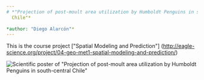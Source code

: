 ```yaml
---
# *"Projection of post-moult area utilization by Humboldt Penguins in south-central
  Chile"*
  
*author: "Diego Alarcón"*
---
```


This is the course project ["Spatial Modeling and Prediction"] (http://eagle-science.org/project/04-geo-met1-spatial-modeling-and-prediction/)

![Scientific poster of "Projection of post-moult area utilization by Humboldt
Penguins in south-central Chile"](https://github.com/diegoalarc/Spatial_Modeling_and_Prediction/blob/master/Products/Poster_Humboldt_Penguins_DiegoAlarcon.png?raw=true)